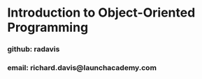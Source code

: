 <div class="vcenter">
  <h1>Introduction to Object-Oriented Programming</h1>
  <h3>github: radavis</h3>
  <h3>email: richard.davis@launchacademy.com</h3>
</div>
